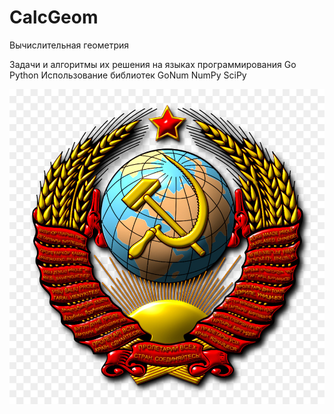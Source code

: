 # CalcGeom
Вычислительная геометрия

Задачи и алгоритмы их решения на языках программирования
Go Python
Использование библиотек
GoNum
NumPy
SciPy

![picture](./converted.png)
